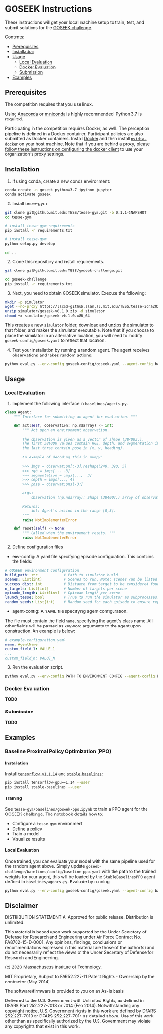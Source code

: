 # GOSEEK Instructions

These instructions will get your local machine setup to train, test, and submit solutions for the [GOSEEK challenge](README.md). 

Contents:

* [Prerequisites](#Prerequisites)
* [Installation](#Installation)
* [Usage](#Usage)
   * [Local Evaluation](#Local-Evaluation)
   * [Docker Evaluation](#Docker-Evaluation)
   * [Submission](#Submission)
* [Examples](#Examples)


## Prerequisites

The competition requires that you use linux.

Using [Anaconda](https://www.anaconda.com/distribution/#download-section) or [miniconda](https://docs.conda.io/en/latest/miniconda.html) is highly recommended. 
Python 3.7 is required.

Participating in the competition requires Docker, as well. 
The perception pipeline is defined in a Docker container. 
Participant policies are also submitted as Docker containers.
Install [Docker](https://docs.docker.com/install/linux/docker-ce/ubuntu/) and then install [`nvidia-docker`](https://github.com/NVIDIA/nvidia-docker#quickstart) on your host machine. 
Note that if you are behind a proxy, please [follow these instructions on configuring the docker client](https://docs.docker.com/network/proxy/#configure-the-docker-client) to use your organization's proxy settings.

## Installation

1. If using conda, create a new conda environment: 

```sh
conda create -n goseek python=3.7 ipython jupyter
conda activate goseek
```

2. Install tesse-gym

```sh
git clone git@github.mit.edu:TESS/tesse-gym.git -b 0.1.1-SNAPSHOT
cd tesse-gym

# install tesse-gym requirements
pip install -r requirements.txt

# install tesse-gym
python setup.py develop

cd ..
```


2. Clone this repository and install requirements.

```sh
git clone git@github.mit.edu:TESS/goseek-challenge.git

cd goseek-challenge
pip install -r requirements.txt
```


3. Next, you need to obtain GOSEEK simulator. Execute the following:
```sh
mkdir -p simulator
wget --no-proxy https://llcad-github.llan.ll.mit.edu/TESS/tesse-icra2020-competition/releases/download/0.1.0/goseek-v0.1.0.zip  --no-check-certificate -P simulator
unzip simulator/goseek-v0.1.0.zip -d simulator
chmod +x simulator/goseek-v0.1.0.x86_64
```

This creates a new `simulator` folder, download and unzips the simulator to that folder, and makes the simulator executable. Note that if you choose to place the simulator in an alternative location, you will need to modify `goseek-config/goseek.yaml` to reflect that location.

4. Test your installation by running a random agent. The agent receives observations and takes random actions: 

```sh
python eval.py --env-config goseek-config/goseek.yaml --agent-config baselines/config/random-agent.yaml
```



## Usage

### Local Evaluation


1. Implement the following interface in `baselines/agents.py`.


```python
class Agent:
    """ Interface for submitting an agent for evaluation. """

    def act(self, observation: np.ndarray) -> int:
        """ Act upon an environment observation.
        
        The observation is given as a vector of shape (384003,). 
        The first 384000 values contain RGB, depth, and segmentation images,
        the last three contain pose in (x, y, heading). 
        
        An example of decoding this in numpy:
        
        >>> imgs = observation[:-3].reshape(240, 320, 5)
        >>> rgb = imgs[... :3]
        >>> segmentation = imgs[...,  3]
        >>> depth = imgs[..., 4]
        >>> pose = observations[-3:]

        Args:
            observation (np.ndarray): Shape (384003,) array of observations as described above.

        Returns:
            int: Agent's action in the range [0,3].
        """
        raise NotImplementedError

    def reset(self) -> None:
        """ Called when the environment resets. """
        raise NotImplementedError
```

2. Define configuration files

* env-config: A yaml file specifying episode configuration. This contains the fields:

```yaml
# GOSEEK environment configuration
build_path: str            # Path to simulator build                                          
scenes: List[int]          # Scenes to run. Note: scenes can be listed twice
success_dist: int          # Distance from target to be considered found         
n_targets: List[int]       # Number of targets per scene   
episode_length: List[int]  # Episode length per scene                                               
launch_tesse: bool         # True to run the simulator as subprocesses. Otherwise, it must run externally     
random_seeds: List[int]    # Random seed for each episode to ensure repeatability                                               
```      

* agent-config: A YAML file specifying agent configuration.

The file must contain the field `name`, specifying the agent's class name. All other fields will be passed as keyword arguments to the agent upon construction. An example is below:

```yaml
# example-configuration.yaml
name: AgentName
custom_field_1: VALUE_1
...
custom_field_n: VALUE_N
```


3. Run the evaluation script.


```sh
python eval.py --env-config PATH_TO_ENVIRONMENT_CONFIG --agent-config PATH_TO_AGENT_CONFIG
```

### Docker Evaluation
**TODO**

### Submission
**TODO**


## Examples

### Baseline Proximal Policy Optimization (PPO)

#### Installation

Install [`tensorflow v1.1.14`](https://www.tensorflow.org/) and [`stable-baselines`](https://stable-baselines.readthedocs.io/en/master/):

```sh
pip install tensorflow-gpu==1.14 --user
pip install stable-baselines --user
```

#### Training

See `tesse-gym/baselines/goseek-ppo.ipynb` to train a PPO agent for the GOSEEK challenge. The notebook details how to: 

* Configure a `tesse-gym` environment
* Define a policy
* Train a model
* Visualize results 

#### Local Evaluation

Once trained, you can evaluate your model with the same pipeline used for the random agent above. Simply update `goseek-challenge/baselines/config/baseline-ppo.yaml` with the path to the trained weights for your agent, this will be loaded by the `StableBaselinesPPO` agent defined in `baselines/agents.py`. Evaluate by running 

```sh
python eval.py --env-config goseek-config/goseek.yaml --agent-config baselines/config/ppo-agent.yaml
```





## Disclaimer

DISTRIBUTION STATEMENT A. Approved for public release. Distribution is unlimited.

This material is based upon work supported by the Under Secretary of Defense for Research and Engineering under Air Force Contract No. FA8702-15-D-0001. Any opinions, findings, conclusions or recommendations expressed in this material are those of the author(s) and do not necessarily reflect the views of the Under Secretary of Defense for Research and Engineering.

(c) 2020 Massachusetts Institute of Technology.

MIT Proprietary, Subject to FAR52.227-11 Patent Rights - Ownership by the contractor (May 2014)

The software/firmware is provided to you on an As-Is basis

Delivered to the U.S. Government with Unlimited Rights, as defined in DFARS Part 252.227-7013 or 7014 (Feb 2014). Notwithstanding any copyright notice, U.S. Government rights in this work are defined by DFARS 252.227-7013 or DFARS 252.227-7014 as detailed above. Use of this work other than as specifically authorized by the U.S. Government may violate any copyrights that exist in this work.
